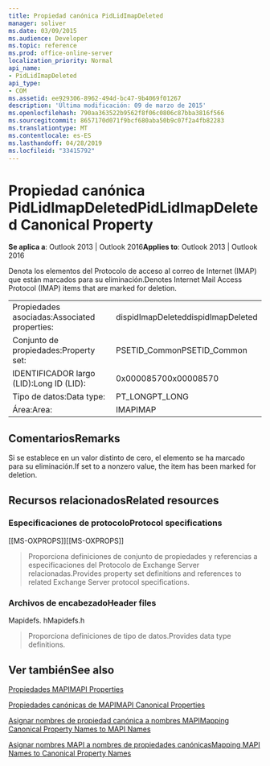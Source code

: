 ```yaml
---
title: Propiedad canónica PidLidImapDeleted
manager: soliver
ms.date: 03/09/2015
ms.audience: Developer
ms.topic: reference
ms.prod: office-online-server
localization_priority: Normal
api_name:
- PidLidImapDeleted
api_type:
- COM
ms.assetid: ee929306-8962-494d-bc47-9b4069f01267
description: 'Última modificación: 09 de marzo de 2015'
ms.openlocfilehash: 790aa363522b9562f8f06c0806c87bba3816f566
ms.sourcegitcommit: 8657170d071f9bcf680aba50b9c07f2a4fb82283
ms.translationtype: MT
ms.contentlocale: es-ES
ms.lasthandoff: 04/28/2019
ms.locfileid: "33415792"
---
```

# <a name="pidlidimapdeleted-canonical-property"></a><span data-ttu-id="b716e-103">Propiedad canónica PidLidImapDeleted</span><span class="sxs-lookup"><span data-stu-id="b716e-103">PidLidImapDeleted Canonical Property</span></span>

  
  
<span data-ttu-id="b716e-104">**Se aplica a**: Outlook 2013 | Outlook 2016</span><span class="sxs-lookup"><span data-stu-id="b716e-104">**Applies to**: Outlook 2013 | Outlook 2016</span></span> 
  
<span data-ttu-id="b716e-105">Denota los elementos del Protocolo de acceso al correo de Internet (IMAP) que están marcados para su eliminación.</span><span class="sxs-lookup"><span data-stu-id="b716e-105">Denotes Internet Mail Access Protocol (IMAP) items that are marked for deletion.</span></span>
  
|||
|:-----|:-----|
|<span data-ttu-id="b716e-106">Propiedades asociadas:</span><span class="sxs-lookup"><span data-stu-id="b716e-106">Associated properties:</span></span>  <br/> |<span data-ttu-id="b716e-107">dispidImapDeleted</span><span class="sxs-lookup"><span data-stu-id="b716e-107">dispidImapDeleted</span></span>  <br/> |
|<span data-ttu-id="b716e-108">Conjunto de propiedades:</span><span class="sxs-lookup"><span data-stu-id="b716e-108">Property set:</span></span>  <br/> |<span data-ttu-id="b716e-109">PSETID_Common</span><span class="sxs-lookup"><span data-stu-id="b716e-109">PSETID_Common</span></span>  <br/> |
|<span data-ttu-id="b716e-110">IDENTIFICADOR largo (LID):</span><span class="sxs-lookup"><span data-stu-id="b716e-110">Long ID (LID):</span></span>  <br/> |<span data-ttu-id="b716e-111">0x00008570</span><span class="sxs-lookup"><span data-stu-id="b716e-111">0x00008570</span></span>  <br/> |
|<span data-ttu-id="b716e-112">Tipo de datos:</span><span class="sxs-lookup"><span data-stu-id="b716e-112">Data type:</span></span>  <br/> |<span data-ttu-id="b716e-113">PT_LONG</span><span class="sxs-lookup"><span data-stu-id="b716e-113">PT_LONG</span></span>  <br/> |
|<span data-ttu-id="b716e-114">Área:</span><span class="sxs-lookup"><span data-stu-id="b716e-114">Area:</span></span>  <br/> |<span data-ttu-id="b716e-115">IMAP</span><span class="sxs-lookup"><span data-stu-id="b716e-115">IMAP</span></span>  <br/> |
   
## <a name="remarks"></a><span data-ttu-id="b716e-116">Comentarios</span><span class="sxs-lookup"><span data-stu-id="b716e-116">Remarks</span></span>

<span data-ttu-id="b716e-117">Si se establece en un valor distinto de cero, el elemento se ha marcado para su eliminación.</span><span class="sxs-lookup"><span data-stu-id="b716e-117">If set to a nonzero value, the item has been marked for deletion.</span></span>
  
## <a name="related-resources"></a><span data-ttu-id="b716e-118">Recursos relacionados</span><span class="sxs-lookup"><span data-stu-id="b716e-118">Related resources</span></span>

### <a name="protocol-specifications"></a><span data-ttu-id="b716e-119">Especificaciones de protocolo</span><span class="sxs-lookup"><span data-stu-id="b716e-119">Protocol specifications</span></span>

<span data-ttu-id="b716e-120">[[MS-OXPROPS]]</span><span class="sxs-lookup"><span data-stu-id="b716e-120">[[MS-OXPROPS]]</span></span> 
  
> <span data-ttu-id="b716e-121">Proporciona definiciones de conjunto de propiedades y referencias a especificaciones del Protocolo de Exchange Server relacionadas.</span><span class="sxs-lookup"><span data-stu-id="b716e-121">Provides property set definitions and references to related Exchange Server protocol specifications.</span></span>
    
### <a name="header-files"></a><span data-ttu-id="b716e-122">Archivos de encabezado</span><span class="sxs-lookup"><span data-stu-id="b716e-122">Header files</span></span>

<span data-ttu-id="b716e-123">Mapidefs. h</span><span class="sxs-lookup"><span data-stu-id="b716e-123">Mapidefs.h</span></span>
  
> <span data-ttu-id="b716e-124">Proporciona definiciones de tipo de datos.</span><span class="sxs-lookup"><span data-stu-id="b716e-124">Provides data type definitions.</span></span>
    
## <a name="see-also"></a><span data-ttu-id="b716e-125">Ver también</span><span class="sxs-lookup"><span data-stu-id="b716e-125">See also</span></span>



[<span data-ttu-id="b716e-126">Propiedades MAPI</span><span class="sxs-lookup"><span data-stu-id="b716e-126">MAPI Properties</span></span>](mapi-properties.md)
  
[<span data-ttu-id="b716e-127">Propiedades canónicas de MAPI</span><span class="sxs-lookup"><span data-stu-id="b716e-127">MAPI Canonical Properties</span></span>](mapi-canonical-properties.md)
  
[<span data-ttu-id="b716e-128">Asignar nombres de propiedad canónica a nombres MAPI</span><span class="sxs-lookup"><span data-stu-id="b716e-128">Mapping Canonical Property Names to MAPI Names</span></span>](mapping-canonical-property-names-to-mapi-names.md)
  
[<span data-ttu-id="b716e-129">Asignar nombres MAPI a nombres de propiedades canónicas</span><span class="sxs-lookup"><span data-stu-id="b716e-129">Mapping MAPI Names to Canonical Property Names</span></span>](mapping-mapi-names-to-canonical-property-names.md)

